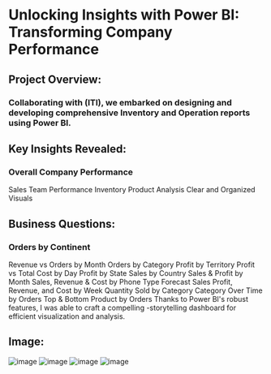# Unlocking Insights with Power BI: Transforming Company Performance
## Project Overview:
### Collaborating with (ITI), we embarked on designing and developing comprehensive Inventory and Operation reports using Power BI.
## Key Insights Revealed:

### Overall Company Performance
Sales Team Performance
Inventory Product Analysis
Clear and Organized Visuals
## Business Questions:

### Orders by Continent
Revenue vs Orders by Month
Orders by Category
Profit by Territory
Profit vs Total Cost by Day
Profit by State
Sales by Country
Sales & Profit by Month
Sales, Revenue & Cost by Phone Type
Forecast Sales
Profit, Revenue, and Cost by Week
Quantity Sold by Category
Category Over Time by Orders
Top & Bottom Product by Orders
Thanks to Power BI's robust features, I was able to craft a compelling -storytelling dashboard for efficient visualization and analysis.
## Image:
![image](https://github.com/user-attachments/assets/2d799aa0-c27e-4095-b15a-c37d20ccddce)
![image](https://github.com/user-attachments/assets/d2bbd4e2-6b61-4efc-bde4-9862e043eef4)
![image](https://github.com/user-attachments/assets/1461872e-2785-48d7-8093-3ad1e71e9b18)
![image](https://github.com/user-attachments/assets/a04d93e3-ad69-4bff-badc-719a9e41fe4f)



